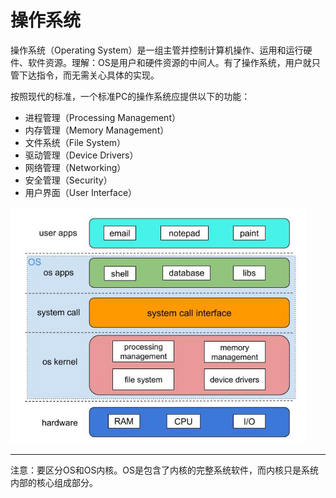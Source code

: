 # 操作系统
操作系统（Operating System）是一组主管并控制计算机操作、运用和运行硬件、软件资源。理解：OS是用户和硬件资源的中间人。有了操作系统，用户就只管下达指令，而无需关心具体的实现。

按照现代的标准，一个标准PC的操作系统应提供以下的功能：  

* 进程管理（Processing Management）
* 内存管理（Memory Management）
* 文件系统（File System）
* 驱动管理（Device Drivers）
* 网络管理（Networking）
* 安全管理（Security）
* 用户界面（User Interface）

<img src="res/os.jpg" alt="os" style="zoom:80%;" />

------

注意：要区分OS和OS内核。OS是包含了内核的完整系统软件，而内核只是系统内部的核心组成部分。
